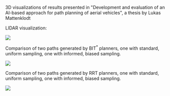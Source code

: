 3D visualizations of results presented in "Development and evaluation of an AI-based approach for path planning of aerial vehicles", a thesis by Lukas Mattenklodt

LIDAR visualization:

![](https://github.com/lux-maker/3D-Visualization/blob/main/lidar.gif)

Comparison of two paths generated by BIT<sup>*</sup> planners, one with standard, uniform sampling, one with informed, biased sampling.

![](https://github.com/lux-maker/3D-Visualization/blob/main/bitstar.gif)

Comparison of two paths generated by RRT planners, one with standard, uniform sampling, one with informed, biased sampling.

![](https://github.com/lux-maker/3D-Visualization/blob/main/rrt.gif)
